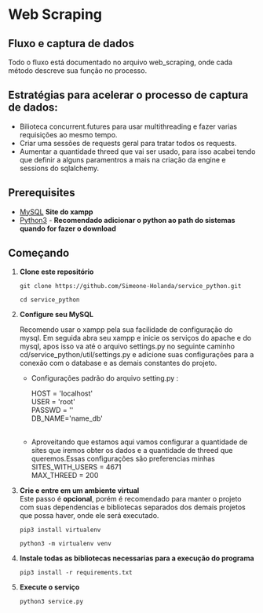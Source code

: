 # Web Scraping


## Fluxo e captura de dados
   <p> Todo o fluxo está documentado no arquivo web_scraping, onde cada método descreve sua função no processo.</p>

## Estratégias para acelerar o processo de captura de dados:
   * Bilioteca concurrent.futures para usar multithreading e fazer varias requisições ao mesmo tempo.
   * Criar uma sessões de requests geral para tratar todos os requests.
   * Aumentar a quantidade threed que vai ser usado, para isso acabei tendo que definir a alguns paramentros a mais na criação da engine e sessions do sqlalchemy.

## Prerequisites
- <a href="https://www.apachefriends.org/pt_br/index.html"> MySQL</a> **Site do xampp**
- <a href="https://www.python.org/downloads/">Python3</a> - **Recomendado adicionar o python ao path do sistemas quando for fazer o download**

## Começando
1. **Clone este repositório**

   ```
   git clone https://github.com/Simeone-Holanda/service_python.git
   ```
   ```
   cd service_python
   ```
2. **Configure seu MySQL** <br>
    <p>Recomendo usar o xampp pela sua facilidade de configuração do mysql. Em seguida abra seu xampp e inicie os serviços do apache e do mysql, apos isso va até o arquivo settings.py no seguinte caminho cd/service_python/util/settings.py e adicione suas configurações para a conexão com o database e as demais constantes do projeto.</p>

   * Configurações padrão do arquivo setting.py :

     HOST = 'localhost'<br>
     USER = 'root'<br>
     PASSWD = ''<br>
     DB_NAME='name_db'<br><br>
   * Aproveitando que estamos aqui vamos configurar a quantidade de sites que iremos obter os  dados e a quantidade de threed que queremos.Essas configurações são preferencias minhas <br>
   SITES_WITH_USERS = 4671<br>
   MAX_THREED = 200<br>
   

3. **Crie e entre em um ambiente virtual** <br>
    Este passo é **opcional**, porém é recomendado para manter o projeto com suas dependencias e bibliotecas separados dos demais projetos que possa haver, onde ele será executado.
    ```
    pip3 install virtualenv
    ```
    ```
    python3 -m virtualenv venv
    ```
4. **Instale todas as bibliotecas necessarias para a execução do programa** <br>  
   ```
   pip3 install -r requirements.txt
   ```
5. **Execute o serviço**
   ```
   python3 service.py
   ```

